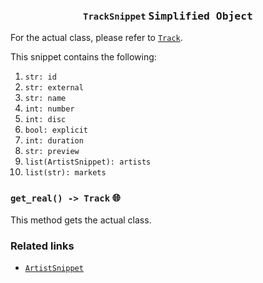 <h3 align="center"><code>TrackSnippet</code> <kbd>Simplified Object</kbd></h3>

For the actual class, please refer to [`Track`](https://github.com/creuserr/crespot/tree/main/docs/single/track.md).

This snippet contains the following:
1. `str: id`
2. `str: external`
3. `str: name`
4. `int: number`
5. `int: disc`
6. `bool: explicit`
7. `int: duration`
8. `str: preview`
9. `list(ArtistSnippet): artists`
10. `list(str): markets`

### `get_real() -> Track` <kbd>:globe_with_meridians:</kbd>
This method gets the actual class.

### Related links

- [`ArtistSnippet`](https://github.com/creuserr/crespot/tree/main/docs/snippet/artist.md)